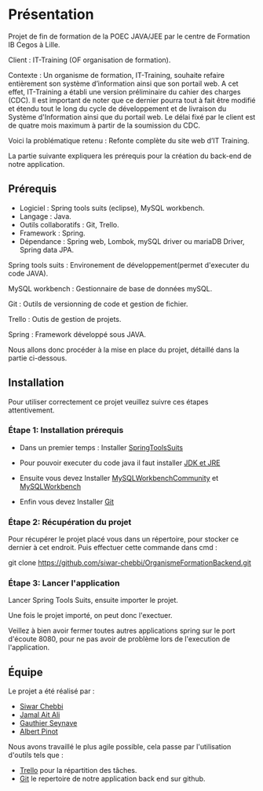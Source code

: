 # Présentation

Projet de fin de formation de la POEC JAVA/JEE par le centre de Formation IB Cegos à Lille.

Client : IT-Training (OF organisation de formation).

Contexte : Un organisme de formation, IT-Training, souhaite refaire entièrement son système d’information ainsi que son portail web. A cet effet, IT-Training a établi une version préliminaire du cahier des charges (CDC). Il est important de noter que ce dernier pourra tout à fait être modifié et étendu tout le long du cycle de développement et de livraison du Système d'Information ainsi que du portail web. Le délai fixé par le client est de quatre mois maximum à partir de la soumission du CDC.

Voici la problématique retenu : Refonte complète du site web d’IT Training.

La partie suivante expliquera les prérequis pour la création du back-end de notre application.


## Prérequis  

-	Logiciel : Spring tools suits (eclipse), MySQL workbench.
-	Langage : Java.
-   Outils collaboratifs : Git, Trello.
-	Framework : Spring.
-	Dépendance : Spring web, Lombok, mySQL driver ou mariaDB Driver, Spring data JPA.

Spring tools suits : Environement de développement(permet d'executer du code JAVA).

MySQL workbench : Gestionnaire de base de données mySQL.

Git : Outils de versionning de code et gestion de fichier.

Trello : Outis de gestion de projets.

Spring : Framework développé sous JAVA.

Nous allons donc procéder à la mise en place du projet, détaillé dans la partie ci-dessous.

## Installation

Pour utiliser correctement ce projet veuillez suivre ces étapes attentivement.

### Étape 1: Installation prérequis

- Dans un premier temps :
Installer [SpringToolsSuits](https://spring.io/tools)

- Pour pouvoir executer du code java il faut installer [JDK et JRE](https://www.openlogic.com/openjdk-downloads)

- Ensuite vous devez 
Installer [MySQLWorkbenchCommunity](https://dev.mysql.com/downloads/file/?id=501136) et [MySQLWorkbench](https://dev.mysql.com/downloads/file/?id=500617) 

- Enfin vous devez
Installer [Git](https://git-scm.com/downloads)


### Étape 2: Récupération du projet 

Pour récupérer le projet placé vous dans un répertoire, pour stocker ce dernier à cet endroit.
Puis effectuer cette commande dans cmd :

git clone https://github.com/siwar-chebbi/OrganismeFormationBackend.git

### Étape 3: Lancer l'application

Lancer Spring Tools Suits, ensuite importer le projet.

Une fois le projet importé, on peut donc l'exectuer.

Veillez à bien avoir fermer toutes autres applications spring sur le port d'écoute 8080, pour ne pas avoir de problème lors de l'execution de l'application.

## Équipe

Le projet a été réalisé par : 

- [Siwar Chebbi](https://www.linkedin.com/in/siwar-chebbi-6923411bb)
- [Jamal Ait Ali](https://www.linkedin.com/in/jamal-ait-ali-3b1002164)
- [Gauthier Seynave](https://www.linkedin.com/in/gauthier-seynave-393928157)
- [Albert Pinot](https://www.linkedin.com/in/albert-pinot-7603ba16b/)

Nous avons travaillé le plus agile possible, cela passe par l'utilisation d'outils tels que : 
- [Trello](https://trello.com/b/djHUEcbo/projet-fil-rouge) pour la répartition des tâches. 
- [Git](https://github.com/siwar-chebbi/OrganismeFormationBackend.git) le repertoire de notre application back end sur github.